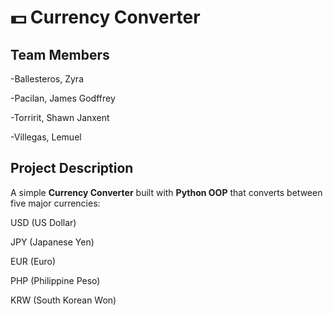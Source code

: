 # 💵 Currency Converter

## Team Members
-Ballesteros, Zyra

-Pacilan, James Godffrey

-Torririt, Shawn Janxent

-Villegas, Lemuel

## Project Description

A simple **Currency Converter** built with **Python OOP** that converts between five major currencies:

USD (US Dollar)

JPY (Japanese Yen)

EUR (Euro)

PHP (Philippine Peso)

KRW (South Korean Won)
